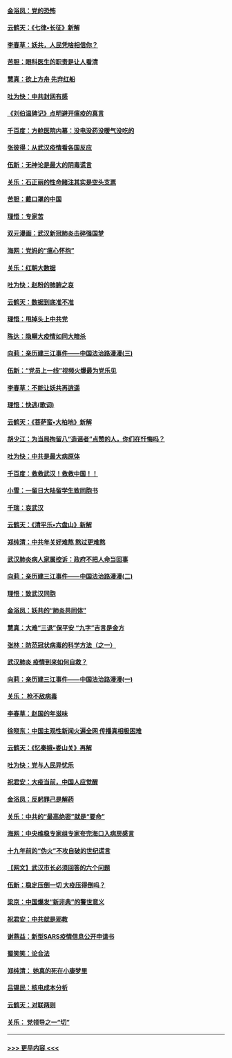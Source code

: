 #### [金浴凤：党的恐怖](../pages/nsc993/n11855849.md?t=02092144) 
#### [云鹤天：《七律▪长征》新解](../pages/nsc993/n11855479.md?t=02092144) 
#### [李春草：妖共，人民凭啥相信你？](../pages/nsc993/n11855196.md?t=02092144) 
#### [苦胆：眼科医生的职责是让人看清](../pages/nsc993/n11853840.md?t=02092144) 
#### [慧真：欲上方舟 先弃红船](../pages/nsc993/n11853483.md?t=02092144) 
#### [吐为快：中共封网有感](../pages/nsc993/n11852575.md?t=02092144) 
#### [《刘伯温碑记》点明避开瘟疫的真言](../pages/nsc993/n11852128.md?t=02092144) 
#### [千百度：方舱医院内幕：没电没药没暖气没吃的](../pages/nsc993/n11850211.md?t=02092144) 
#### [张彼得：从武汉疫情看各国反应](../pages/nsc993/n11850102.md?t=02092144) 
#### [伍新：无神论是最大的阴毒谎言](../pages/nsc993/n11846129.md?t=02092144) 
#### [关乐：石正丽的性命赌注其实是空头支票](../pages/nsc993/n11846109.md?t=02092144) 
#### [苦胆：戴口罩的中国](../pages/nsc993/n11845576.md?t=02092144) 
#### [理悟：专家苦](../pages/nsc993/n11845564.md?t=02092144) 
#### [双元漫画：武汉新冠肺炎击碎强国梦](../pages/nsc993/n11843320.md?t=02092144) 
#### [海网：党妈的“瘟心怀抱”](../pages/nsc993/n11840740.md?t=02092144) 
#### [关乐：红朝大数据](../pages/nsc993/n11840675.md?t=02092144) 
#### [吐为快：赵粉的肺腑之哀](../pages/nsc993/n11840618.md?t=02092144) 
#### [云鹤天：数据到底准不准](../pages/nsc993/n11840325.md?t=02092144) 
#### [理悟：甩掉头上中共党](../pages/nsc993/n11838826.md?t=02092144) 
#### [陈达：隐瞒大疫情如同大暗杀](../pages/nsc993/n11838771.md?t=02092144) 
#### [向莉：亲历建三江事件——中国法治路漫漫(三)](../pages/nsc993/n11831825.md?t=02092144) 
#### [伍新：“党员上一线”视频火爆最为党乐见](../pages/nsc993/n11838200.md?t=02092144) 
#### [李春草：不能让妖共再逍遥](../pages/nsc993/n11838102.md?t=02092144) 
#### [理悟：快逃(歌词)](../pages/nsc993/n11838083.md?t=02092144) 
#### [云鹤天：《菩萨蛮▪大柏地》新解](../pages/nsc993/n11838059.md?t=02092144) 
#### [胡少江：为当局拘留八“造谣者”点赞的人，你们在忏悔吗？](../pages/nsc993/n11836801.md?t=02092144) 
#### [吐为快：中共是最大病原体](../pages/nsc993/n11836748.md?t=02092144) 
#### [千百度：救救武汉！救救中国！！](../pages/nsc993/n11836145.md?t=02092144) 
#### [小雪：一留日大陆留学生致同胞书](../pages/nsc993/n11834624.md?t=02092144) 
#### [千瑞：哀武汉](../pages/nsc993/n11833647.md?t=02092144) 
#### [云鹤天：《清平乐▪六盘山》新解](../pages/nsc993/n11833611.md?t=02092144) 
#### [郑纯清：中共年关好难熬 熬过更难熬](../pages/nsc993/n11833489.md?t=02092144) 
#### [武汉肺炎病人家属控诉：政府不把人命当回事](../pages/nsc993/n11833205.md?t=02092144) 
#### [向莉：亲历建三江事件——中国法治路漫漫(二)](../pages/nsc993/n11829102.md?t=02092144) 
#### [理悟：致武汉同胞](../pages/nsc993/n11831522.md?t=02092144) 
#### [金浴凤：妖共的“肺炎共同体”](../pages/nsc993/n11829448.md?t=02092144) 
#### [慧真：大难“三退”保平安 “九字”吉言是金方](../pages/nsc993/n11829501.md?t=02092144) 
#### [张林：防范冠状病毒的科学方法（之一）](../pages/nsc993/n11828618.md?t=02092144) 
#### [武汉肺炎 疫情到来如何自救？](../pages/nsc993/n11827632.md?t=02092144) 
#### [向莉：亲历建三江事件——中国法治路漫漫(一)](../pages/nsc993/n11827190.md?t=02092144) 
#### [关乐： 枪不敌病毒](../pages/nsc993/n11826746.md?t=02092144) 
#### [李春草：赵国的年滋味](../pages/nsc993/n11826321.md?t=02092144) 
#### [徐晓东：中国主观性新闻火遍全网 传播真相极困难](../pages/nsc993/n11826508.md?t=02092144) 
#### [云鹤天：《忆秦娥▪娄山关》再解](../pages/nsc993/n11824682.md?t=02092144) 
#### [吐为快：党与人民异忧乐](../pages/nsc993/n11824660.md?t=02092144) 
#### [祝君安：大疫当前，中国人应觉醒](../pages/nsc993/n11821946.md?t=02092144) 
#### [金浴凤：反躬罪己是解药](../pages/nsc993/n11820280.md?t=02092144) 
#### [关乐：中共的“最高绝密”就是“要命”](../pages/nsc993/n11816946.md?t=02092144) 
#### [海网：中央维稳专家组专家夸完海口入病房感言](../pages/nsc993/n11815138.md?t=02092144) 
#### [十九年前的“伪火”不攻自破的世纪谎言](../pages/nsc993/n11813238.md?t=02092144) 
#### [【网文】武汉市长必须回答的六个问题](../pages/nsc993/n11813848.md?t=02092144) 
#### [伍新：稳定压倒一切 大疫压得倒吗？](../pages/nsc993/n11812634.md?t=02092144) 
#### [梁京：中国爆发“新非典”的警世意义](../pages/nsc993/n11812554.md?t=02092144) 
#### [祝君安：中共就是邪教](../pages/nsc993/n11812431.md?t=02092144) 
#### [谢燕益：新型SARS疫情信息公开申请书](../pages/nsc993/n11808840.md?t=02092144) 
#### [蜀笑笑：论合法](../pages/nsc993/n11808064.md?t=02092144) 
#### [郑纯清： 她真的死在小康梦里](../pages/nsc993/n11806623.md?t=02092144) 
#### [吕锡民：核电成本分析](../pages/nsc993/n11806284.md?t=02092144) 
#### [云鹤天：对联两则](../pages/nsc993/n11805957.md?t=02092144) 
#### [关乐： 党领导之一“切”](../pages/nsc993/n11804505.md?t=02092144) 

----
#### [ >>> 更早内容 <<< ](../indexes/nsc993-earlier.md)
